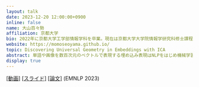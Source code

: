 ```yaml
---
layout: talk
date: 2023-12-20 12:00:00+0900
inline: false
name: 大山百々勢
affiliation: 京都大学
bio: 2022年に京都大学工学部情報学科を卒業。現在は京都大学大学院情報学研究科修士課程に在籍中。埋め込み空間の理解に関する研究に従事。
website: https://momoseoyama.github.io/
topic: Discovering Universal Geometry in Embeddings with ICA
abstract: 単語や画像を数百次元のベクトルで表現する埋め込み表現はNLPをはじめ機械学習の様々な場面で使われていますが、高次元の埋め込み表現の視覚的な理解が難しいことが問題となります。独立成分分析（ICA）とはデータを独立な成分に分解する統計の手法で、ICAを使うと単語や画像の埋め込みに存在する「解釈可能なトゲ」を見つけることができます。そして、この「解釈可能なトゲ」は異なる言語の埋め込みや画像の埋め込みなど様々な埋め込みに共通して存在することもわかりました。今回のトークでは、ICAで明らかになる埋め込みの普遍的な形状について、具体例を多く使いながらお伝えしたいと思います。
display: true
---
```

[[動画]](https://youtu.be/vl2NbNI9DEU?feature=shared) [[スライド]](https://speakerdeck.com/momoseoyama/discovering-universal-geometry-in-embeddings-with-ica) [[論文]](https://arxiv.org/abs/2305.13175) (EMNLP 2023)
